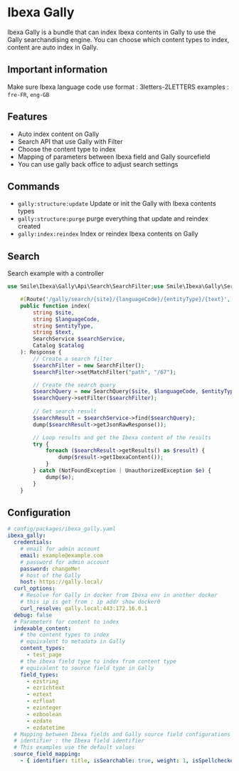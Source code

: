 # Ibexa Gally

Ibexa Gally is a bundle that can index Ibexa contents in Gally to use the Gally searchandising engine.
You can choose which content types to index, content are auto index in Gally.

## Important information

Make sure Ibexa language code use format : 3letters-2LETTERS examples : `fre-FR`, `eng-GB`

## Features

- Auto index content on Gally
- Search API that use Gally with Filter
- Choose the content type to index
- Mapping of parameters between Ibexa field and Gally sourcefield
- You can use gally back office to adjust search settings

## Commands

- `gally:structure:update` Update or init the Gally with Ibexa contents types
- `gally:structure:purge` purge everything that update and reindex created
- `gally:index:reindex` Index or reindex Ibexa contents on Gally

## Search

Search example with a controller

```php
use Smile\Ibexa\Gally\Api\Search\SearchFilter;use Smile\Ibexa\Gally\Service\Search\SearchQuery;use Smile\Ibexa\Gally\Service\Search\SearchService;

    #[Route('/gally/search/{site}/{languageCode}/{entityType}/{text}', name: 'gally_test', methods: ['GET', 'POST'])]
    public function index(
        string $site,
        string $languageCode,
        string $entityType,
        string $text,
        SearchService $searchService,
        Catalog $catalog
    ): Response {
        // Create a search filter
        $searchFilter = new SearchFilter();
        $searchFilter->setMatchFilter("path", "/67");

        // Create the search query
        $searchQuery = new SearchQuery($site, $languageCode, $entityType, $text);
        $searchQuery->setFilter($searchFilter);
        
        // Get search result
        $searchResult = $searchService->find($searchQuery);
        dump($searchResult->getJsonRawResponse());

        // Loop results and get the Ibexa content of the results
        try {
            foreach ($searchResult->getResults() as $result) {
                dump($result->getIbexaContent());
            }
        } catch (NotFoundException | UnauthorizedException $e) {
            dump($e);
        }
    }
```

## Configuration

```yaml
# config/packages/ibexa_gally.yaml
ibexa_gally:
  credentials:
    # email for admin account
    email: example@example.com
    # password for admin account
    password: changeMe!
    # host of the Gally
    host: https://gally.local/
  curl_options:
    # Resolve for Gally in docker from Ibexa env in another docker
    # this ip is get from : ip addr show docker0
    curl_resolve: gally.local:443:172.16.0.1
  debug: false
  # Parameters for content to index
  indexable_content:
    # the content types to index
    # equivalent to metadata in Gally
    content_types:
      - test_page
    # the ibexa field type to index from content type
    # equivalent to source field type in Gally
    field_types:
      - ezstring
      - ezrichtext
      - eztext
      - ezfloat
      - ezinteger
      - ezboolean
      - ezdate
      - ezdatetime
  # Mapping between Ibexa fields and Gally source field configurations
  # identifier : the Ibexa field identifier
  # This examples use the default values
  source_field_mapping:
    - { identifier: title, isSearchable: true, weight: 1, isSpellchecked: false, isFilterable: false, isSortable: false, isUsedForRules: false }
```

